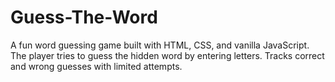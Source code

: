 # Guess-The-Word
A fun word guessing game built with HTML, CSS, and vanilla JavaScript.   The player tries to guess the hidden word by entering letters. Tracks correct and wrong guesses with limited attempts.
